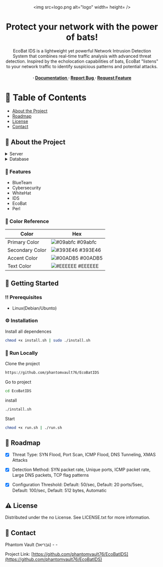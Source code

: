 <div align='center'>

<img src=logo.png alt="logo" width= height= />

<h1>Protect your network with the power of bats!</h1>
<p>EcoBat IDS is a lightweight yet powerful Network Intrusion Detection System that combines real-time traffic analysis with advanced threat detection. Inspired by the echolocation capabilities of bats, EcoBat "listens" to your network traffic to identify suspicious patterns and potential attacks.</p>

<h4> <span> · </span> <a href="https://github.com/phantomvault76/EcoBatIDS/blob/master/README.md"> Documentation </a> <span> · </span> <a href="https://github.com/phantomvault76/EcoBatIDS/issues"> Report Bug </a> <span> · </span> <a href="https://github.com/phantomvault76/EcoBatIDS/issues"> Request Feature </a> </h4>


</div>

# :notebook_with_decorative_cover: Table of Contents

- [About the Project](#star2-about-the-project)
- [Roadmap](#compass-roadmap)
- [License](#warning-license)
- [Contact](#handshake-contact)


## :star2: About the Project
<details> <summary>Server</summary> <ul>
<li><a href="">Perl, Mojolicious</a></li>
</ul> </details>
<details> <summary>Database</summary> <ul>
<li><a href="">PostgreSQL</a></li>
</ul> </details>

### :dart: Features
- BlueTeam
- Cybersecurity
- WhiteHat
- IDS
- EcoBat
- Perl


### :art: Color Reference
| Color | Hex |
| --------------- | ---------------------------------------------------------------- |
| Primary Color | ![#09abfc](https://via.placeholder.com/10/09abfc?text=+) #09abfc |
| Secondary Color | ![#393E46](https://via.placeholder.com/10/393E46?text=+) #393E46 |
| Accent Color | ![#00ADB5](https://via.placeholder.com/10/00ADB5?text=+) #00ADB5 |
| Text Color | ![#EEEEEE](https://via.placeholder.com/10/EEEEEE?text=+) #EEEEEE |

## :toolbox: Getting Started

### :bangbang: Prerequisites

- Linux(Debian/Ubunto)


### :gear: Installation

Install all dependences
```bash
chmod +x install.sh | sudo ./install.sh
```


### :running: Run Locally

Clone the project

```bash
https://github.com/phantomvault76/EcoBatIDS
```
Go to project
```bash
cd EcoBatIDS
```
install
```bash
./install.sh
```
Start
```bash
chmod +x run.sh | ./run.sh
```


## :compass: Roadmap

* [x] Threat Type: SYN Flood, Port Scan, ICMP Flood, DNS Tunneling, XMAS Attacks
* [x] Detection Method: SYN packet rate, Unique ports, ICMP packet rate, Large DNS packets, TCP flag patterns
* [x] Configuration Threshold: Default: 50/sec, Default: 20 ports/5sec, Default: 100/sec, Default: 512 bytes, Automatic


## :warning: License

Distributed under the no License. See LICENSE.txt for more information.

## :handshake: Contact

Phantom Vault (גבריאל) - -

Project Link: [https://github.com/phantomvault76/EcoBatIDS](https://github.com/phantomvault76/EcoBatIDS)

